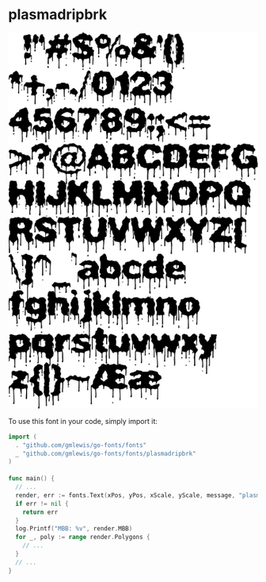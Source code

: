 # plasmadripbrk

![plasmadripbrk](plasmadripbrk.png)

To use this font in your code, simply import it:

```go
import (
  . "github.com/gmlewis/go-fonts/fonts"
  _ "github.com/gmlewis/go-fonts/fonts/plasmadripbrk"
)

func main() {
  // ...
  render, err := fonts.Text(xPos, yPos, xScale, yScale, message, "plasmadripbrk", Center)
  if err != nil {
    return err
  }
  log.Printf("MBB: %v", render.MBB)
  for _, poly := range render.Polygons {
    // ...
  }
  // ...
}
```
